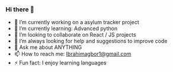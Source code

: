 ### Hi there 👋



- 🔭 I’m currently working on a asylum tracker project
- 🌱 I’m currently learning: Advanced python
- 👯 I’m looking to collaborate on React / JS projects
- 🤔 I’m always looking for help and suggestions to improve code
- 💬 Ask me about ANYTHING
- 📫 How to reach me: Ibrahimagbor1@gmail.com
- ⚡ Fun fact: I enjoy learning languages


